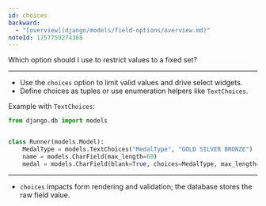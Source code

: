 ```yaml
---
id: choices
backward:
  - "[overview](django/models/field-options/overview.md)"
noteId: 1757759274368
---
```


Which option should I use to restrict values to a fixed set?

---

- Use the `choices` option to limit valid values and drive select widgets.
- Define choices as tuples or use enumeration helpers like `TextChoices`.

Example with `TextChoices`:
```python
from django.db import models


class Runner(models.Model):
    MedalType = models.TextChoices("MedalType", "GOLD SILVER BRONZE")
    name = models.CharField(max_length=60)
    medal = models.CharField(blank=True, choices=MedalType, max_length=10)
```

---

- `choices` impacts form rendering and validation; the database stores the raw field value. 
